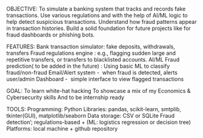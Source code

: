 OBJECTIVE:
To simulate a banking system that tracks and records fake transactions.
Use various regulations and with the help of AI/ML logic to help detect suspicious transactions.
Understand how fraud patterns appear in transaction histories.
Build a solid foundation for future projects like for fraud dashboards or phishing bots.


FEATURES:
Bank transaction simulator: fake deposits, withdrawals, transfers
Fraud regulations engine : e.g., flagging sudden large and repetitive transfers, or transfers to blacklisted accounts.
AI/ML Fraud prediction( to be added in the future) : Using basic ML to classify fraud/non-fraud
Email/Alert system -  when fraud is detected, alerts user/admin
Dashboard -  simple interface to view flagged transactions


GOAL:
To learn white-hat hacking
To showcase a mix of my Economics & Cybersecurity skills
And to be internship ready


TOOLS:
Programming: Python
Libraries: pandas, scikit-learn, smtplib, tkinter(GUI), matplotlib/seaborn
Data storage: CSV or SQLite
Fraud detection’; regulations-based + (ML: logistics regression or decision tree)
Platforms: local machine + github repository
